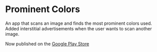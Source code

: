 # Prominent Colors
An app that scans an image and finds the most prominent colors used. Added interstitial advertisements when the user wants to scan another image.

Now published on the [Google Play Store](https://play.google.com/store/apps/details?id=com.cpp.android.prominentcolors)
